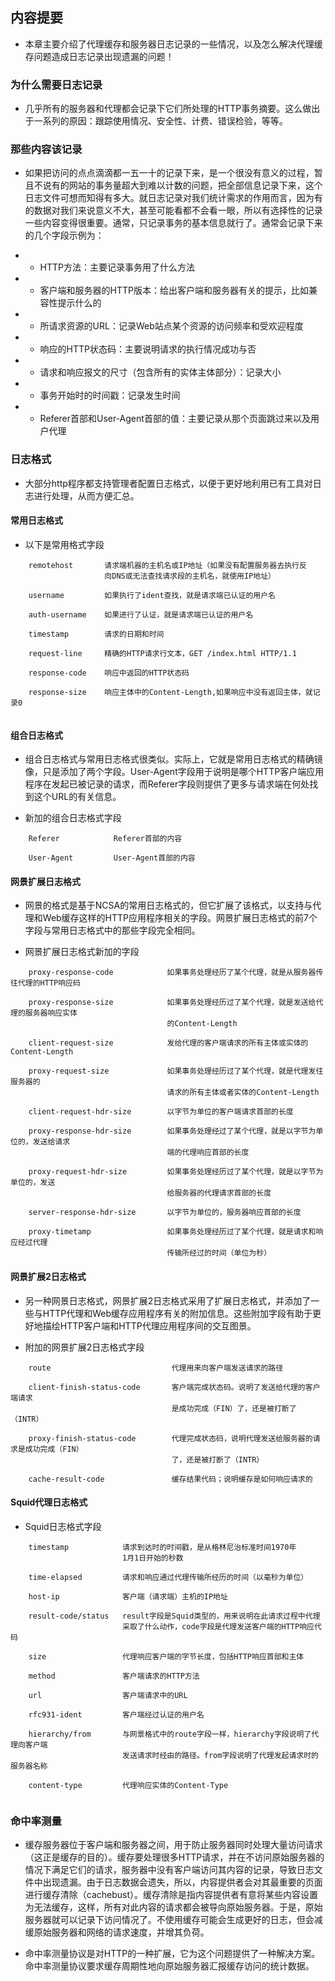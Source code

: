 ## 内容提要

* 本章主要介绍了代理缓存和服务器日志记录的一些情况，以及怎么解决代理缓存问题造成日志记录出现遗漏的问题！

### 为什么需要日志记录

* 几乎所有的服务器和代理都会记录下它们所处理的HTTP事务摘要。这么做出于一系列的原因：跟踪使用情况、安全性、计费、错误检验，等等。

### 那些内容该记录

* 如果把访问的点点滴滴都一五一十的记录下来，是一个很没有意义的过程，暂且不说有的网站的事务量超大到难以计数的问题，把全部信息记录下来，这个日志文件可想而知得有多大。就日志记录对我们统计需求的作用而言，因为有的数据对我们来说意义不大，甚至可能看都不会看一眼，所以有选择性的记录一些内容变得很重要。通常，只记录事务的基本信息就行了。通常会记录下来的几个字段示例为：

- - HTTP方法：主要记录事务用了什么方法

- - 客户端和服务器的HTTP版本：给出客户端和服务器有关的提示，比如兼容性提示什么的

- - 所请求资源的URL：记录Web站点某个资源的访问频率和受欢迎程度

- - 响应的HTTP状态码：主要说明请求的执行情况成功与否

- - 请求和响应报文的尺寸（包含所有的实体主体部分）：记录大小

- - 事务开始时的时间戳：记录发生时间

- - Referer首部和User-Agent首部的值：主要记录从那个页面跳过来以及用户代理

### 日志格式

* 大部分http程序都支持管理者配置日志格式，以便于更好地利用已有工具对日志进行处理，从而方便汇总。

#### 常用日志格式

* 以下是常用格式字段

```
	remotehost       请求端机器的主机名或IP地址（如果没有配置服务器去执行反
					 向DNS或无法查找请求段的主机名，就使用IP地址）

	username         如果执行了ident查找，就是请求端已认证的用户名

	auth-username    如果进行了认证，就是请求端已认证的用户名

	timestamp        请求的日期和时间

	request-line     精确的HTTP请求行文本，GET /index.html HTTP/1.1

	response-code    响应中返回的HTTP状态码

	response-size    响应主体中的Content-Length,如果响应中没有返回主体，就记录0


```


#### 组合日志格式

* 组合日志格式与常用日志格式很类似。实际上，它就是常用日志格式的精确镜像，只是添加了两个字段。User-Agent字段用于说明是哪个HTTP客户端应用程序在发起已被记录的请求，而Referer字段则提供了更多与请求端在何处找到这个URL的有关信息。

* 新加的组合日志格式字段

```
	Referer            Referer首部的内容

	User-Agent         User-Agent首部的内容

```

#### 网景扩展日志格式

* 网景的格式是基于NCSA的常用日志格式的，但它扩展了该格式，以支持与代理和Web缓存这样的HTTP应用程序相关的字段。网景扩展日志格式的前7个字段与常用日志格式中的那些字段完全相同。

* 网景扩展日志格式新加的字段

```
	proxy-response-code            如果事务处理经历了某个代理，就是从服务器传往代理的HTTP响应码

	proxy-response-size            如果事务处理经历过了某个代理，就是发送给代理的服务器响应实体
								   的Content-Length

	client-request-size 		   发给代理的客户端请求的所有主体或实体的Content-Length

	proxy-request-size			   如果事务处理经历过了某个代理，就是代理发往服务器的
								   请求的所有主体或者实体的Content-Length

	client-request-hdr-size		   以字节为单位的客户端请求首部的长度

	proxy-response-hdr-size		   如果事务处理经过了某个代理，就是以字节为单位的，发送给请求
								   端的代理响应首部的长度

	proxy-request-hdr-size         如果事务处理经历过了某个代理，就是以字节为单位的，发送
								   给服务器的代理请求首部的长度

	server-response-hdr-size       以字节为单位的，服务器响应首部的长度

	proxy-timetamp				   如果事务处理经历过了某个代理，就是请求和响应经过代理
								   传输所经过的时间（单位为秒）

```

#### 网景扩展2日志格式

* 另一种网景日志格式，网景扩展2日志格式采用了扩展日志格式，并添加了一些与HTTP代理和Web缓存应用程序有关的附加信息。这些附加字段有助于更好地描绘HTTP客户端和HTTP代理应用程序间的交互图景。

* 附加的网景扩展2日志格式字段

```
	route                           代理用来向客户端发送请求的路径

	client-finish-status-code       客户端完成状态码。说明了发送给代理的客户端请求
									是成功完成（FIN）了，还是被打断了（INTR）

	proxy-finish-status-code		代理完成状态码，说明代理发送给服务器的请求是成功完成（FIN）
									了，还是被打断了（INTR）

	cache-result-code				缓存结果代码；说明缓存是如何响应请求的

```

#### Squid代理日志格式

* Squid日志格式字段

```
	timestamp            请求到达时的时间戳，是从格林尼治标准时间1970年
						 1月1日开始的秒数

	time-elapsed		 请求和响应通过代理传输所经历的时间（以毫秒为单位）

	host-ip				 客户端（请求端）主机的IP地址

	result-code/status   result字段是Squid类型的，用来说明在此请求过程中代理
						 采取了什么动作，code字段是代理发送客户端的HTTP响应代码

	size 				 代理响应客户端的字节长度，包括HTTP响应首部和主体

	method               客户端请求的HTTP方法

	url                  客户端请求中的URL

	rfc931-ident         客户端经过认证的用户名

	hierarchy/from       与网景格式中的route字段一样，hierarchy字段说明了代理向客户端
						 发送请求时经由的路径。from字段说明了代理发起请求时的服务器名称

	content-type 		 代理响应实体的Content-Type


```

### 命中率测量 

* 缓存服务器位于客户端和服务器之间，用于防止服务器同时处理大量访问请求（这正是缓存的目的）。缓存要处理很多HTTP请求，并在不访问原始服务器的情况下满足它们的请求，服务器中没有客户端访问其内容的记录，导致日志文件中出现遗漏。由于日志数据会遗失，所以，内容提供者会对其最重要的页面进行缓存清除（cachebust）。缓存清除是指内容提供者有意将某些内容设置为无法缓存，这样，所有对此内容的请求都会被导向原始服务器。于是，原始服务器就可以记录下访问情况了。不使用缓存可能会生成更好的日志，但会减缓原始服务器和网络的请求速度，并增其负荷。

* 命中率测量协议是对HTTP的一种扩展，它为这个问题提供了一种解决方案。命中率测量协议要求缓存周期性地向原始服务器汇报缓存访问的统计数据。